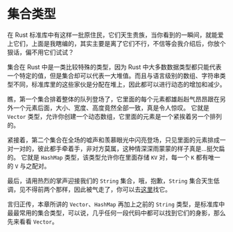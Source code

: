 # 集合类型

在 Rust 标准库中有这样一批原住民，它们天生贵族，当你看到的一瞬间，就能爱上它们，上面是我瞎编的，其实主要是离了它们不行，不信等会我介绍后，你放个狠话，偏不用它们试试？

集合在 Rust 中是一类比较特殊的类型，因为 Rust 中大多数数据类型都只能代表一个特定的值，但是集合却可以代表一大堆值。而且与语言级别的数组、字符串类型不同，标准库里的这些家伙是分配在堆上，因此都可以进行动态的增加和减少。

瞧，第一个集合排着整体的队列登场了，它里面的每个元素都雄赳赳气昂昂跟在另外一个元素后面，大小、宽度、高度竟然全部一致，真是令人惊叹。 它就是 `Vector` 类型，允许你创建一个动态数组，它里面的元素是一个紧挨着另一个排列的。

紧接着，第二个集合在全场的嘘声和羡慕眼光中闪亮登场，只见里面的元素排成一对一对的，彼此都手牵着手，非对方莫属，这种情深深雨蒙蒙的样子真是...挺欠扁的。 它就是 `HashMap` 类型，该类型允许你在里面存储 `KV` 对，每一个 `K` 都有唯一的 `V` 与之配对。

最后，请用热烈的掌声迎接我们的 `String` 集合，哦，抱歉，`String` 集合天生低调，见不得前两个那样，因此被气走了，你可以去[这里](https://course.rs/basic/compound-type/string-slice.html)找它。

言归正传，本章所讲的 `Vector`、`HashMap` 再加上之前的 `String` 类型，是标准库中最最常用的集合类型，可以说，几乎任何一段代码中都可以找到它们的身影，那么先来看看 `Vector`。
